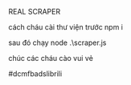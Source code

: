 REAL SCRAPER


cách cháu cài thư viện trước
npm i


sau đó chạy
node .\scraper.js

chúc các cháu cào vui vẻ

#dcmfbadslibrili
